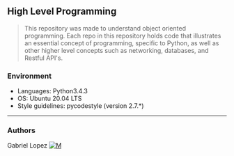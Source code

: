 ## High Level Programming
> This repository was made to understand object oriented programming. Each repo in this repository holds code that illustrates an essential concept of programming, specific to Python, as well as other higher level concepts such as networking, databases, and Restful API's.

### Environment
* Languages: Python3.4.3
* OS: Ubuntu 20.04 LTS
* Style guidelines: pycodestyle (version 2.7.*)

---
### Authors
Gabriel Lopez [![M](https://upload.wikimedia.org/wikipedia/fr/thumb/c/c8/Twitter_Bird.svg/30px-Twitter_Bird.svg.png)](https://twitter.com/gdlopezruiz)

